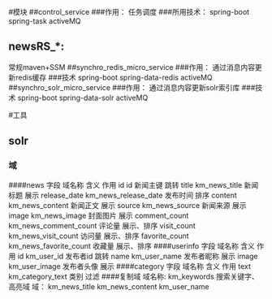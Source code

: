 #模块
##control_service
###作用：
   任务调度
###所用技术：
   spring-boot
   spring-task
   activeMQ
## newsRS_*:
   常规maven+SSM
##synchro_redis_micro_service
###作用：
    通过消息内容更新redis缓存
###技术
    spring-boot
    spring-data-redis
    activeMQ
##synchro_solr_micro_service
###作用：
    通过消息内容更新solr索引库
###技术
    spring-boot
    spring-data-solr
    activeMQ

#工具
## solr
###  域
####news
    字段              域名称                   含义      作用
    id                  id              新闻主键     跳转
    title           km_news_title           新闻标题     展示
    release_date    km_news_release_date    发布时间     排序
    content         km_news_content         新闻正文     展示
    source          km_news_source          新闻来源     展示
    image           km_news_image           封面图片     展示
    comment_count   km_news_comment_count   评论量       展示、排序
    visit_count     km_news_visit_count     访问量       展示、排序
    favorite_count  km_news_favorite_count  收藏量       展示、排序
####userinfo
    字段              域名称                   含义      作用
    id              km_user_id               发布者id    跳转
    name            km_user_name             发布者昵称  展示
    image           km_user_image            发布者头像  展示
####category
    字段              域名称                   含义      作用
    text            km_category_text          类别       过滤
####复制域
    域名称:     km_keywords      搜索关键字、高亮域
    域：
        km_news_title
        km_news_content
        km_user_name
        
    
    
    

